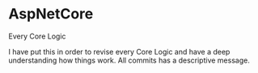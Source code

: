 # AspNetCore
Every Core Logic 

I have put this in order to revise every Core Logic and have a deep understanding how things work. All commits has a descriptive message. 

